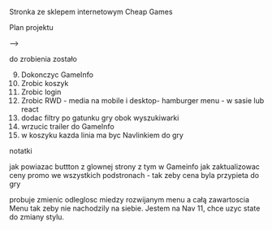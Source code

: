 Stronka ze sklepem internetowym Cheap Games

Plan projektu

<!-- 2. Stworzyc wyszukiwarkę na kazdej stronie która bedzie szukała gry na aktualnej stronce - pytanie nr 2. -->
<!-- 3. Stworzyc stronke z Detalami wybranej gry -->
<!-- 4. box z grą - klikając w img lub title ma nas przeniesc do karty z detalami gry -->
<!-- 5. Stworzyc ikonkę koszyka aby dodac grę -->
<!-- 6. Stworzyc koszyk - lista dodanych gier i cena za wszystko
7. mozliwosc wydrukowania zestawienia koszyka - jesli bedzie czas
8. Stworzyc okno logowania i mozliwosc rejestracji - jesli bedzie czas
9. Zrobic Wichlist i mozliwosc dodania polubionych serduszkiem gier- oczywiscie jak starczy czasu :) --> -->
<!-- 10. wstawic ikonki koszyk i login zamiast napisów




pytania do mentora

<!-- 1. Na NewGames czasem wywala error 500 -->
<!-- 1. Ta baza gier jest stara albo tylko taką udostepniaja. Mam ją zmienic zeby zaliczyc projekt? -->
<!-- 2. Jak przekazac propsa w Allgames z Gamelist do Browser??? -->
<!-- 3. czemu wyszukiwarka działa z opoznieniem. wiem ze chodzi o aktualny stan w state ale jak to naprawic? -->
<!-- 4. navlinki nakładac na divy czy na img w srodku tego diva? -->
<!-- 5. Czy przycisk Buy ma cos robic? Czy wystarczy info "kupiono"? -->
<!-- 6. Jak połączyc GameInfo z kliknietą grą zeby zaciagal np title wlasnie z tej gry? -->
<!-- 7. Czy robic grid layout dla mobile i desktop czy jeszcze na tableta i laptopa? -->

do zrobienia zostało

9. Dokonczyc GameInfo
10. Zrobic koszyk
11. Zrobic login
12. Zrobic RWD - media na mobile i desktop- hamburger menu - w sasie lub react
13. dodac filtry po gatunku gry obok wyszukiwarki
14. wrzucic trailer do GameInfo
15. w koszyku kazda linia ma byc Navlinkiem do gry

notatki

<!-- jak zrobic zeby suma do zaplaty w koszyku sie aktualizowala na biezaco, narazie zrobilem tylko jak usuwam gre -->

jak powiazac buttton z glownej strony z tym w Gameinfo
jak zaktualizowac ceny promo we wszystkich podstronach - tak zeby cena byla przypieta do gry

probuje zmienic odleglosc miedzy rozwijanym menu a całą zawartoscia Menu tak zeby nie nachodzily na siebie. Jestem na Nav 11, chce uzyc state do zmiany stylu.
